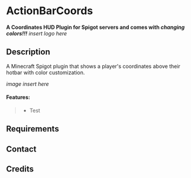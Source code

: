 # ActionBarCoords
__A Coordinates HUD Plugin for Spigot servers and comes with *changing colors!!!*__
*insert logo here*

## Description
A Minecraft Spigot plugin that shows a player's coordinates above their hotbar with color customization.

*image insert here*

#### Features:
>- Test

## Requirements

## Contact

## Credits

